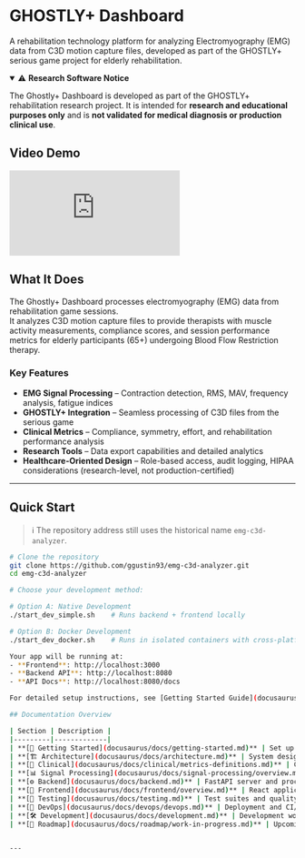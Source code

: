 # GHOSTLY+ Dashboard

A rehabilitation technology platform for analyzing Electromyography (EMG) data from C3D motion capture files, developed as part of the GHOSTLY+ serious game project for elderly rehabilitation.

<details open>
<summary>⚠️ <strong>Research Software Notice</strong></summary>

The Ghostly+ Dashboard is developed as part of the GHOSTLY+ rehabilitation research project. It is intended for **research and educational purposes only** and is **not validated for medical diagnosis or production clinical use**.

</details>


## Video Demo

<div style={{position: 'relative', paddingBottom: '56.25%', height: 0, overflow: 'hidden'}}>
  <iframe 
    src="https://player.vimeo.com/video/1119476263" 
    style={{position: 'absolute', top: 0, left: 0, width: '100%', height: '100%'}}
    frameBorder="0" 
    allow="autoplay; fullscreen; picture-in-picture" 
    allowFullScreen
    title="Ghostly+ Dashboard Demo">
  </iframe>
</div>

## What It Does

The Ghostly+ Dashboard processes electromyography (EMG) data from rehabilitation game sessions.  
It analyzes C3D motion capture files to provide therapists with muscle activity measurements, compliance scores, and session performance metrics for elderly participants (65+) undergoing Blood Flow Restriction therapy.

### Key Features
- **EMG Signal Processing** – Contraction detection, RMS, MAV, frequency analysis, fatigue indices  
- **GHOSTLY+ Integration** – Seamless processing of C3D files from the serious game  
- **Clinical Metrics** – Compliance, symmetry, effort, and rehabilitation performance analysis  
- **Research Tools** – Data export capabilities and detailed analytics  
- **Healthcare-Oriented Design** – Role-based access, audit logging, HIPAA considerations (research-level, not production-certified)  

---

## Quick Start

> ℹ️ The repository address still uses the historical name `emg-c3d-analyzer`.

```bash
# Clone the repository
git clone https://github.com/ggustin93/emg-c3d-analyzer.git
cd emg-c3d-analyzer

# Choose your development method:

# Option A: Native Development
./start_dev_simple.sh    # Runs backend + frontend locally

# Option B: Docker Development
./start_dev_docker.sh    # Runs in isolated containers with cross-platform support

Your app will be running at:
- **Frontend**: http://localhost:3000
- **Backend API**: http://localhost:8080
- **API Docs**: http://localhost:8080/docs

For detailed setup instructions, see [Getting Started Guide](docusaurus/docs/getting-started.md).

## Documentation Overview

| Section | Description |
|---------|-------------|
| **[🚀 Getting Started](docusaurus/docs/getting-started.md)** | Set up and run the system in 5 minutes |
| **[🏗️ Architecture](docusaurus/docs/architecture.md)** | System design and technical architecture |
| **[🏥 Clinical](docusaurus/docs/clinical/metrics-definitions.md)** | Clinical metrics and scoring algorithms |
| **[📊 Signal Processing](docusaurus/docs/signal-processing/overview.md)** | EMG signal analysis pipeline |
| **[⚙️ Backend](docusaurus/docs/backend.md)** | FastAPI server and processing engine |
| **[🎨 Frontend](docusaurus/docs/frontend/overview.md)** | React application and user interface |
| **[🧪 Testing](docusaurus/docs/testing.md)** | Test suites and quality assurance |
| **[🚀 DevOps](docusaurus/docs/devops/devops.md)** | Deployment and CI/CD pipelines |
| **[🛠️ Development](docusaurus/docs/development.md)** | Development workflow and Claude Code integration |
| **[📍 Roadmap](docusaurus/docs/roadmap/work-in-progress.md)** | Upcoming features and improvements |


---
